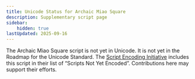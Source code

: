 ```yaml
---
title: Unicode Status for Archaic Miao Square
description: Supplementary script page
sidebar:
    hidden: true
lastUpdated: 2025-09-16
---
```


The Archaic Miao Square script is not yet in Unicode. It is not yet in the Roadmap for the Unicode Standard. The [Script Encoding Initiative](https://sei.berkeley.edu/) includes this script in their list of “Scripts Not Yet Encoded”. Contributions here may support their efforts.

